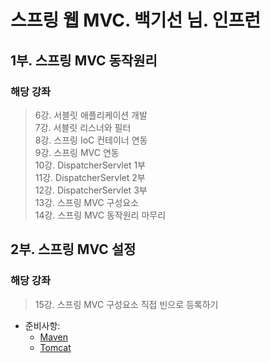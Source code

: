 # 스프링 웹 MVC. 백기선 님. 인프런
## 1부. 스프링 MVC 동작원리
### 해당 강좌
> 6강. 서블릿 애플리케이션 개발<br>
> 7강. 서블릿 리스너와 필터<br>
> 8강. 스프링 IoC 컨테이너 연동<br>
> 9강. 스프링 MVC 연동<br>
> 10강. DispatcherServlet 1부<br>
> 11강. DispatcherServlet 2부<br>
> 12강. DispatcherServlet 3부<br>
> 13강. 스프링 MVC 구성요소<br>
> 14강. 스프링 MVC 동작원리 마무리<br>

## 2부. 스프링 MVC 설정
### 해당 강좌
> 15강. 스프링 MVC 구성요소 직접 빈으로 등록하기

* 준비사항: 
    - [Maven](http://maven.apache.org/download.cgi)
    - [Tomcat](http://tomcat.apache.org/)
